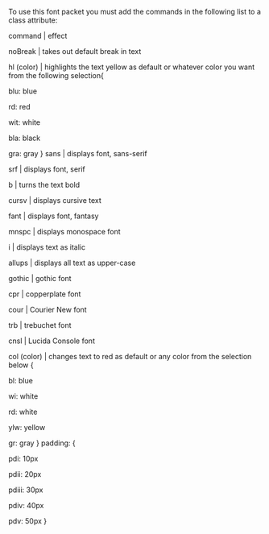 To use this font packet you must add the commands in the following list to a class attribute:

command | effect

noBreak | takes out default break in text

hl (color) | highlights the text yellow as default or whatever color you want from the following selection{

blu: blue

rd: red

wit: white

bla: black

gra: gray
}
sans | displays font, sans-serif

srf | displays font, serif

b | turns the text bold

cursv | displays cursive text

fant | displays font, fantasy

mnspc | displays monospace font

i | displays text as italic

allups | displays all text as upper-case

gothic | gothic font

cpr | copperplate font

cour | Courier New font

trb | trebuchet font

cnsl | Lucida Console font

col (color) | changes text to red as default or any color from the selection below {

bl: blue

wi: white

rd: white

ylw: yellow

gr: gray
}
padding: {

pdi: 10px

pdii: 20px

pdiii: 30px

pdiv: 40px

pdv: 50px
}
